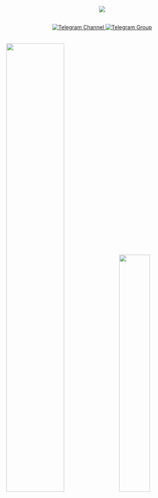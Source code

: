 <p align="center">
  <img src="https://i.postimg.cc/J79D8XvR/sas.jpg"/>
</p>

</br>

<div id="badges" align="center">
  <a href="https://t.me/avalanchestuff">
  <img src="https://img.shields.io/badge/Telegram-Channel-33A8E3" alt="Telegram Channel"/>
  </a> 
  
  <a href="https://t.me/avalancherandom">
  <img src="https://img.shields.io/badge/Telegram-Group-33A8E3" alt="Telegram Group"/>
  </a>
</div>

</br>
</br>

<div class='container'>
<img style="height: auto; width: 55%;" class="img" src="https://github-readme-stats.vercel.app/api?username=willtanoe&show_icons=true&theme=transparent" />
&nbsp;
&nbsp;
<img style="height: auto; width: 40%;" class="img" src="https://github-readme-stats.vercel.app/api/top-langs/?username=willtanoe&theme=transparent&langs_count=8&layout=compact" /></div>
</div>


